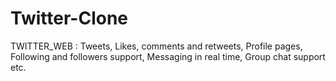 # Twitter-Clone
TWITTER_WEB : Tweets, Likes, comments and retweets, Profile pages, Following and followers support, Messaging in real time, Group chat support etc. 
